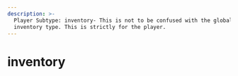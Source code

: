 ```yaml
---
description: >-
  Player Subtype: inventory- This is not to be confused with the global
  inventory type. This is strictly for the player.
---
```


# inventory

